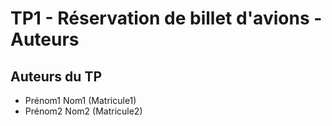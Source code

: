 # TP1 - Réservation de billet d'avions - Auteurs

## Auteurs du TP

- Prénom1 Nom1 (Matricule1)
- Prénom2 Nom2 (Matricule2)
